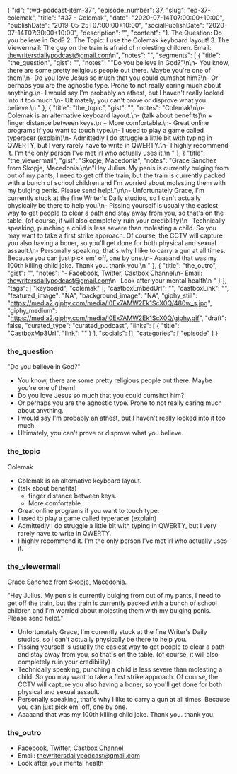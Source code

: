 {
	"id": "twd-podcast-item-37",
	"episode_number": 37,
	"slug": "ep-37-colemak",
	"title": "#37 - Colemak",
	"date": "2020-07-14T07:00:00+10:00",
	"publishDate": "2019-05-25T07:00:00+10:00",
	"socialPublishDate": "2020-07-14T07:30:00+10:00",
	"description": "",
	"content": "1. The Question: Do you believe in God? 2. The Topic: I use the Colemak keyboard layout! 3. The Viewermail: The guy on the train is afraid of molesting children. Email: thewritersdailypodcast@gmail.com\n",
	"notes": "",
	"segments": [
		{
			"title": "the_question",
			"gist": "",
			"notes": "\"Do you believe in God?\"\n\n- You know, there are some pretty religious people out there. Maybe you're one of them!\n- Do you love Jesus so much that you could cumshot him?\n- Or perhaps you are the agnostic type. Prone to not really caring much about anything.\n- I would say I'm probably an athest, but I haven't really looked into it too much.\n- Ultimately, you can't prove or disprove what you believe.\n      "
		},
		{
			"title": "the_topic",
			"gist": "",
			"notes": "Colemak\n\n- Colemak is an alternative keyboard layout.\n- (talk about benefits)\n  + finger distance between keys.\n  + More comfortable.\n- Great online programs if you want to touch type.\n- I used to play a game called typeracer (explain)\n- Admittedly I do struggle a little bit with typing in QWERTY, but I very rarely have to write in QWERTY.\n- I highly recommend it. I'm the only person I've met irl who actually uses it.\n      "
		},
		{
			"title": "the_viewermail",
			"gist": "Skopje, Macedonia",
			"notes": "Grace Sanchez from Skopje, Macedonia.\n\n\"Hey Julius. My penis is currently bulging from out of my pants, I need to get off the train, but the train is currently packed with a bunch of school children and I'm worried about molesting them with my bulging penis. Please send help!.\"\n\n- Unfortunately Grace, I'm currently stuck at the fine Writer's Daily studios, so I can't actually physically be there to help you.\n- Pissing yourself is usually the easiest way to get people to clear a path and stay away from you, so that's on the table. (of course, it will also completely ruin your credibility)\n- Technically speaking, punching a child is less severe than molesting a child. So you may want to take a first strike approach. Of course, the CCTV will capture you also having a boner, so you'll get done for both physical and sexual assault.\n- Personally speaking, that's why I like to carry a gun at all times. Because you can just pick em' off, one by one.\n- Aaaaand that was my 100th killing child joke. Thank you. thank you.\n      "
		},
		{
			"title": "the_outro",
			"gist": "",
			"notes": "- Facebook, Twitter, Castbox Channel\n- Email: thewritersdailypodcast@gmail.com\n- Look after your mental health\n      "
		}
	],
	"tags": [
		"keyboard",
		"colemak"
	],
	"castboxEmbedUrl": "",
	"castboxLink": "",
	"featured_image": "NA",
	"background_image": "NA",
	"giphy_still": "https://media2.giphy.com/media/l0Ex7AMW2Ek1ScX0Q/480w_s.jpg",
	"giphy_medium": "https://media2.giphy.com/media/l0Ex7AMW2Ek1ScX0Q/giphy.gif",
	"draft": false,
	"curated_type": "curated_podcast",
	"links": [
		{
			"title": "CastboxMp3Url",
			"link": ""
		}
	],
	"socials": [],
	"categories": [
		"episode"
	]
}

### the_question

"Do you believe in God?"

- You know, there are some pretty religious people out there. Maybe you're one of them!
- Do you love Jesus so much that you could cumshot him?
- Or perhaps you are the agnostic type. Prone to not really caring much about anything.
- I would say I'm probably an athest, but I haven't really looked into it too much.
- Ultimately, you can't prove or disprove what you believe.
      
### the_topic

Colemak

- Colemak is an alternative keyboard layout.
- (talk about benefits)
  + finger distance between keys.
  + More comfortable.
- Great online programs if you want to touch type.
- I used to play a game called typeracer (explain)
- Admittedly I do struggle a little bit with typing in QWERTY, but I very rarely have to write in QWERTY.
- I highly recommend it. I'm the only person I've met irl who actually uses it.
      
### the_viewermail

Grace Sanchez from Skopje, Macedonia.

"Hey Julius. My penis is currently bulging from out of my pants, I need to get off the train, but the train is currently packed with a bunch of school children and I'm worried about molesting them with my bulging penis. Please send help!."

- Unfortunately Grace, I'm currently stuck at the fine Writer's Daily studios, so I can't actually physically be there to help you.
- Pissing yourself is usually the easiest way to get people to clear a path and stay away from you, so that's on the table. (of course, it will also completely ruin your credibility)
- Technically speaking, punching a child is less severe than molesting a child. So you may want to take a first strike approach. Of course, the CCTV will capture you also having a boner, so you'll get done for both physical and sexual assault.
- Personally speaking, that's why I like to carry a gun at all times. Because you can just pick em' off, one by one.
- Aaaaand that was my 100th killing child joke. Thank you. thank you.
      
### the_outro

- Facebook, Twitter, Castbox Channel
- Email: thewritersdailypodcast@gmail.com
- Look after your mental health
      
